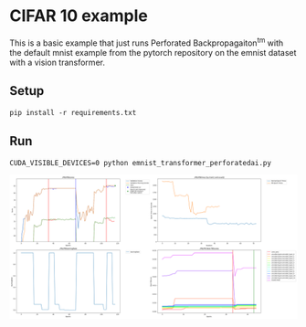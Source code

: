 # CIFAR 10 example

This is a basic example that just runs Perforated Backpropagaiton<sup>tm</sup> with the default mnist example from the pytorch repository on the emnist dataset with a vision transformer. 

## Setup

    pip install -r requirements.txt

## Run

    CUDA_VISIBLE_DEVICES=0 python emnist_transformer_perforatedai.py


!["Example Output](exampleOutput.png "Example Output")
